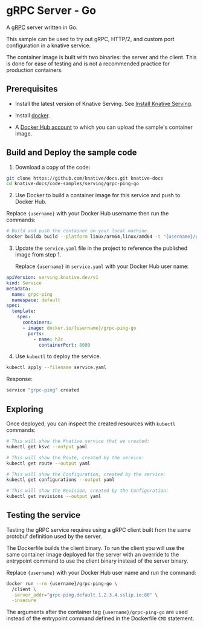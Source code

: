 # gRPC Server - Go

A [gRPC](https://grpc.io) server written in Go.

This sample can be used to try out gRPC, HTTP/2, and custom port configuration
in a knative service.

The container image is built with two binaries: the server and the client.
This is done for ease of testing and is not a recommended practice
for production containers.

## Prerequisites

- Install the latest version of Knative Serving. See
  [Install Knative Serving](https://knative.dev/docs/install/serving/install-serving-with-yaml).

- Install [docker](https://www.docker.com/).

- A [Docker Hub account](https://hub.docker.com) to which you can upload the sample's container image.

## Build and Deploy the sample code

1. Download a copy of the code:

  ```bash
  git clone https://github.com/knative/docs.git knative-docs
  cd knative-docs/code-samples/serving/grpc-ping-go
  ```

2. Use Docker to build a container image for this service and push to Docker Hub.

  Replace `{username}` with your Docker Hub username then run the commands:

  ```bash
  # Build and push the container on your local machine.
  docker buildx build --platform linux/arm64,linux/amd64 -t "{username}/grpc-ping-go" --push .
  ```

3. Update the `service.yaml` file in the project to reference the published image from step 1.

   Replace `{username}` in `service.yaml` with your Docker Hub user name:


  ```yaml
  apiVersion: serving.knative.dev/v1
  kind: Service
  metadata:
    name: grpc-ping
    namespace: default
  spec:
    template:
      spec:
        containers:
        - image: docker.io/{username}/grpc-ping-go
          ports:
            - name: h2c
              containerPort: 8080
  ```

4. Use `kubectl` to deploy the service.

  ```bash
  kubectl apply --filename service.yaml
  ```

  Response:

  ```bash
  service "grpc-ping" created
  ```

## Exploring

Once deployed, you can inspect the created resources with `kubectl` commands:

```bash
# This will show the Knative service that we created:
kubectl get ksvc --output yaml

# This will show the Route, created by the service:
kubectl get route --output yaml

# This will show the Configuration, created by the service:
kubectl get configurations --output yaml

# This will show the Revision, created by the Configuration:
kubectl get revisions --output yaml
```

## Testing the service

Testing the gRPC service requires using a gRPC client built from the same
protobuf definition used by the server.

The Dockerfile builds the client binary. To run the client you will use the
same container image deployed for the server with an override to the
entrypoint command to use the client binary instead of the server binary.

Replace `{username}` with your Docker Hub user name and run the command:

```bash
docker run --rm {username}/grpc-ping-go \
  /client \
  -server_addr="grpc-ping.default.1.2.3.4.sslip.io:80" \
  -insecure
```

The arguments after the container tag `{username}/grpc-ping-go` are used
instead of the entrypoint command defined in the Dockerfile `CMD` statement.
